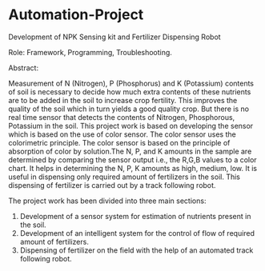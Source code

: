 # Automation-Project
Development of NPK Sensing kit and Fertilizer Dispensing Robot

Role: Framework, Programming, Troubleshooting.

Abstract:

Measurement of N (Nitrogen), P (Phosphorus) and K (Potassium) contents of soil is necessary to decide how much extra contents of these nutrients are to be added in the soil to increase crop fertility. This improves the quality of the soil which in turn yields a good quality crop. But there is no real time sensor that detects the contents of Nitrogen, Phosphorous, Potassium in the soil. This project work is based on developing the sensor which is based on the use of color sensor. The color sensor uses the colorimetric principle. The color sensor is based on the principle of absorption of color by solution.The N, P, and K amounts in the sample are determined by comparing the sensor output i.e., the R,G,B values to a color chart. It helps in determining the N, P, K amounts as high, medium, low.  It is useful in dispensing only required amount of fertilizers in the soil. This dispensing of fertilizer is carried out by a track following robot.

The project work has been divided into three main sections:
1. Development of a sensor system for estimation of nutrients present in the soil.
2. Development of an intelligent system for the control of flow of required amount of fertilizers.
3. Dispensing of fertilizer on the field with the help of an automated track following robot.
